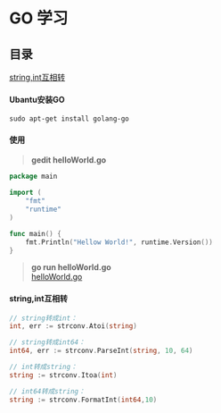 # GO 学习

## 目录
[string,int互相转](#string,int互相转)

#### Ubantu安装GO
```
sudo apt-get install golang-go
```

#### 使用
> **gedit helloWorld.go**  
```go
package main

import (
    "fmt"
    "runtime"
)

func main() {
    fmt.Println("Hellow World!", runtime.Version())
}
```
> **go run helloWorld.go**  
> [helloWorld.go](helloWorld.go)  

#### string,int互相转
```go
// string转成int：
int, err := strconv.Atoi(string)

// string转成int64：
int64, err := strconv.ParseInt(string, 10, 64) 

// int转成string：
string := strconv.Itoa(int)

// int64转成string：
string := strconv.FormatInt(int64,10) 

```
